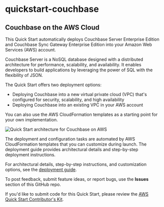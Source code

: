 # quickstart-couchbase
## Couchbase on the AWS Cloud


This Quick Start automatically deploys Couchbase Server Enterprise Edition and Couchbase Sync Gateway Enterprise Edition into your Amazon Web Services (AWS) account.

Couchbase Server is a NoSQL database designed with a distributed architecture for performance, scalability, and availability. It enables developers to build applications by leveraging the power of SQL with the flexibility of JSON. 

The Quick Start offers two deployment options:

- Deploying Couchbase into a new virtual private cloud (VPC) that's configured for security, scalability, and high availability 
- Deploying Couchbase into an existing VPC in your AWS account

You can also use the AWS CloudFormation templates as a starting point for your own implementation.

![Quick Start architecture for Couchbase on AWS](https://d0.awsstatic.com/partner-network/QuickStart/datasheets/couchbase-architecture-on-aws.png)

The deployment and configuration tasks are automated by AWS CloudFormation templates that you can customize during launch. The deployment guide provides architectural details and step-by-step deployment instructions.

For architectural details, step-by-step instructions, and customization options, see the [deployment guide](https://fwd.aws/xqVPm).

To post feedback, submit feature ideas, or report bugs, use the **Issues** section of this GitHub repo.

If you'd like to submit code for this Quick Start, please review the [AWS Quick Start Contributor's Kit](https://aws-quickstart.github.io/).
